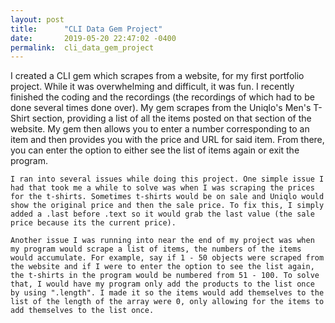 ```yaml
---
layout: post
title:      "CLI Data Gem Project"
date:       2019-05-20 22:47:02 -0400
permalink:  cli_data_gem_project
---
```



   I created a CLI gem which scrapes from a website, for my first portfolio project. While it was overwhelming and difficult, it was fun. I recently finished the coding and the recordings (the recordings of which had to be done several times done over).  My gem scrapes from the Uniqlo's Men's T-Shirt section, providing a list of all the items posted on that section of the website. My gem then allows you to enter a number corresponding to an item and then provides you with the price and URL for said item. From there, you can enter the option to either see the list of items again or exit the program.

    I ran into several issues while doing this project. One simple issue I had that took me a while to solve was when I was scraping the prices for the t-shirts. Sometimes t-shirts would be on sale and Uniqlo would show the original price and then the sale price. To fix this, I simply added a .last before .text so it would grab the last value (the sale price because its the current price).
		 
    Another issue I was running into near the end of my project was when my program would scrape a list of items, the numbers of the items would accumulate. For example, say if 1 - 50 objects were scraped from the website and if I were to enter the option to see the list again, the t-shirts in the program would be numbered from 51 - 100. To solve that, I would have my program only add the products to the list once by using ".length". I made it so the items would add themselves to the list of the length of the array were 0, only allowing for the items to add themselves to the list once.

